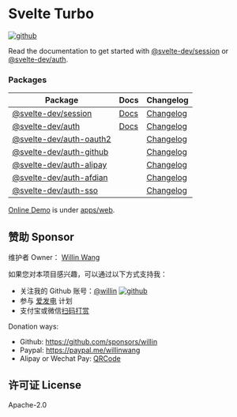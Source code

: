 # Svelte Turbo

[![github](https://img.shields.io/github/followers/willin.svg?style=social&label=Followers)](https://github.com/willin)

Read the documentation to get started with [@svelte-dev/session](packages/session/) or [@svelte-dev/auth](packages/auth/).

### Packages

| Package                                          | Docs                                         | Changelog                                      |
| ------------------------------------------------ | -------------------------------------------- | ---------------------------------------------- |
| [@svelte-dev/session](packages/session/)         | [Docs](https://svelte.js.cool/docs/session/) | [Changelog](packages/session/CHANGELOG.md)     |
| [@svelte-dev/auth](packages/auth/)               | [Docs](https://svelte.js.cool/docs/auth/)    | [Changelog](packages/auth/CHANGELOG.md)        |
| [@svelte-dev/auth-oauth2](packages/auth-oauth2/) |                                              | [Changelog](packages/auth-oauth2/CHANGELOG.md) |
| [@svelte-dev/auth-github](packages/auth-github/) |                                              | [Changelog](packages/auth-github/CHANGELOG.md) |
| [@svelte-dev/auth-alipay](packages/auth-alipay/) |                                              | [Changelog](packages/auth-alipay/CHANGELOG.md) |
| [@svelte-dev/auth-afdian](packages/auth-afdian/) |                                              | [Changelog](packages/auth-afdian/CHANGELOG.md) |
| [@svelte-dev/auth-sso](packages/auth-sso/)       |                                              | [Changelog](packages/auth-sso/CHANGELOG.md)    |

[Online Demo](https://svelte.js.cool) is under [apps/web](apps/web/).

## 赞助 Sponsor

维护者 Owner： [Willin Wang](https://willin.wang)

如果您对本项目感兴趣，可以通过以下方式支持我：

- 关注我的 Github 账号：[@willin](https://github.com/willin) [![github](https://img.shields.io/github/followers/willin.svg?style=social&label=Followers)](https://github.com/willin)
- 参与 [爱发电](https://afdian.net/@willin) 计划
- 支付宝或微信[扫码打赏](https://user-images.githubusercontent.com/1890238/89126156-0f3eeb80-d516-11ea-9046-5a3a5d59b86b.png)

Donation ways:

- Github: <https://github.com/sponsors/willin>
- Paypal: <https://paypal.me/willinwang>
- Alipay or Wechat Pay: [QRCode](https://user-images.githubusercontent.com/1890238/89126156-0f3eeb80-d516-11ea-9046-5a3a5d59b86b.png)

## 许可证 License

Apache-2.0
